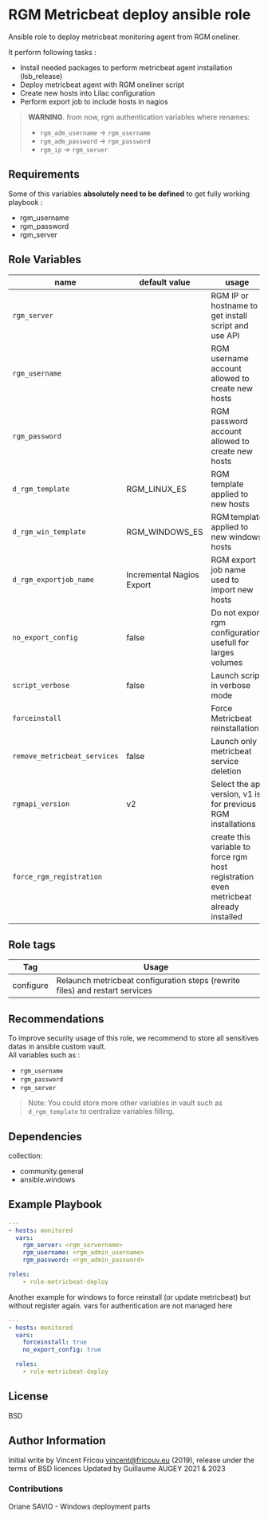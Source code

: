 # RGM Metricbeat deploy ansible role

Ansible role to deploy metricbeat monitoring agent from RGM oneliner.

It perform following tasks :

- Install needed packages to perform metricbeat agent installation (lsb_release)
- Deploy metricbeat agent with RGM oneliner script
- Create new hosts into Lilac configuration
- Perform export job to include hosts in nagios

> **WARNING**. from now, rgm authentication variables where renames:
> - `rgm_adm_username` -> `rgm_username`
> - `rgm_adm_password` -> `rgm_password`
> - `rgm_ip` -> `rgm_server`


## Requirements

Some of this variables **absolutely need to be defined** to get fully working playbook :

- rgm_username
- rgm_password
- rgm_server

## Role Variables

| name                         | default value             | usage                                                        | perimeter |
| ---------------------------- | ------------------------- | ------------------------------------------------------------ | --------- |
| `rgm_server`                 |                           | RGM IP or hostname to get install script and use API         | Both      |
| `rgm_username`               |                           | RGM username account allowed to create new hosts             | Both      |
| `rgm_password`               |                           | RGM password account allowed to create new hosts             | Both      |
| `d_rgm_template`             | RGM_LINUX_ES              | RGM template applied to new hosts                            | Linux     |
| `d_rgm_win_template`         | RGM_WINDOWS_ES            | RGM template applied to new windows hosts                    | Windows   |
| `d_rgm_exportjob_name`       | Incremental Nagios Export | RGM export job name used to import new hosts                 | Linux     |
| `no_export_config`           | false                     | Do not export rgm configuration. usefull for larges volumes  | Windows   |
| `script_verbose`             | false                     | Launch script in verbose mode                                | Windows   |
| `forceinstall`               |                           | Force Metricbeat reinstallation                              | Windows   |
| `remove_metricbeat_services` | false                     | Launch only metricbeat service deletion                      | Windows   |
| `rgmapi_version`             | v2                        | Select the api version, v1 is for previous RGM installations | Both      |
| `force_rgm_registration`     |                           | create this variable to force rgm host registration even metricbeat already installed | Linux     |

## Role tags

| Tag       | Usage                                                                        |
| --------- | ---------------------------------------------------------------------------- |
| configure | Relaunch metricbeat configuration steps (rewrite files) and restart services |

## Recommendations

To improve security usage of this role, we recommend to store all sensitives datas in ansible custom vault.  
All variables such as :

- `rgm_username`
- `rgm_password`
- `rgm_server`

> Note: You could store more other variables in vault such as `d_rgm_template` to centralize variables filling.

## Dependencies

collection: 
- community.general
- ansible.windows

## Example Playbook

```yaml
---
- hosts: monitored
  vars:
    rgm_server: <rgm_servername>
    rgm_username: <rgm_admin_username>
    rgm_password: <rgm_admin_password>

roles:
    - role-metricbeat-deploy
```

Another example for windows to force reinstall (or update metricbeat) but without register again. vars for authentication are not managed here

```yaml
---
- hosts: monitored
  vars:
    forceinstall: true
    no_export_config: true

  roles:
    - role-metricbeat-deploy
```



## License

BSD

## Author Information

Initial write by Vincent Fricou <vincent@fricouv.eu> (2019), release under the terms of BSD licences
Updated by Guillaume AUGEY 2021 & 2023

### Contributions

Oriane SAVIO - Windows deployment parts